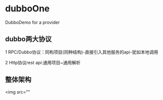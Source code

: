 # dubboOne
DubboDemo for a provider
## dubbo两大协议 
1 RPC/Dubbo协议：同构项目(同种结构)-直接引入其他服务的api-犹如本地调用

2 Http协议rest api:通用项目~通用解析

## 整体架构
<img src=""
